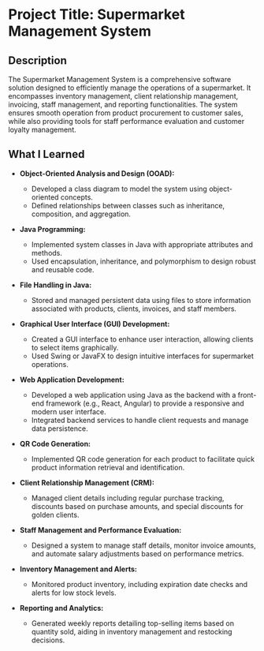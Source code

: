 # Project Title: Supermarket Management System

## Description
The Supermarket Management System is a comprehensive software solution designed to efficiently manage the operations of a supermarket. It encompasses inventory management, client relationship management, invoicing, staff management, and reporting functionalities. The system ensures smooth operation from product procurement to customer sales, while also providing tools for staff performance evaluation and customer loyalty management.

## What I Learned
- **Object-Oriented Analysis and Design (OOAD):**
  - Developed a class diagram to model the system using object-oriented concepts.
  - Defined relationships between classes such as inheritance, composition, and aggregation.
  
- **Java Programming:**
  - Implemented system classes in Java with appropriate attributes and methods.
  - Used encapsulation, inheritance, and polymorphism to design robust and reusable code.
  
- **File Handling in Java:**
  - Stored and managed persistent data using files to store information associated with products, clients, invoices, and staff members.
  
- **Graphical User Interface (GUI) Development:**
  - Created a GUI interface to enhance user interaction, allowing clients to select items graphically.
  - Used Swing or JavaFX to design intuitive interfaces for supermarket operations.
  
- **Web Application Development:**
  - Developed a web application using Java as the backend with a front-end framework (e.g., React, Angular) to provide a responsive and modern user interface.
  - Integrated backend services to handle client requests and manage data persistence.
  
- **QR Code Generation:**
  - Implemented QR code generation for each product to facilitate quick product information retrieval and identification.
  
- **Client Relationship Management (CRM):**
  - Managed client details including regular purchase tracking, discounts based on purchase amounts, and special discounts for golden clients.
  
- **Staff Management and Performance Evaluation:**
  - Designed a system to manage staff details, monitor invoice amounts, and automate salary adjustments based on performance metrics.
  
- **Inventory Management and Alerts:**
  - Monitored product inventory, including expiration date checks and alerts for low stock levels.
  
- **Reporting and Analytics:**
  - Generated weekly reports detailing top-selling items based on quantity sold, aiding in inventory management and restocking decisions.
